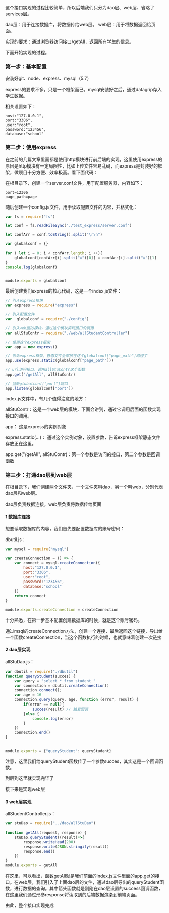 这个接口实现的过程比较简单，所以后端我们只分为dao层、web层、省略了services层。

dao层：用于连接数据库，将数据传给web层。
web层：用于将数据返回给页面。

实现的要求：通过浏览器访问接口/getAll，返回所有学生的信息。

下面开始实现的过程。

### 第一步：基本配置

安装好git、node、express、mysql（5.7）

express的要求不多，只是一个框架而已。mysql安装好之后，通过datagrip存入学生数据。

相关设置如下：
```
host:"127.0.0.1",
port:"3306",
user:"root",
password:"123456",
database:"school"
```

### 第二步：使用express

在之前的几篇文章里面都是使用http模块进行前后端的实现，这里使用express的原因是http模块有一定局限性，比如上传文件容易乱码，而express是封装好的框架，做项目十分方便、效率极高。看下面代码：

在根目录下，创建一个server.conf文件，用于配置服务器，内容如下：

```
port=12306
page_path=page
```
随后创建一个config.js文件，用于读取配置文件的内容，并格式化：


```javascript
var fs = require("fs")

let conf = fs.readFileSync("./test_express/server.conf")

let confArr = conf.toString().split("\r\n")

var globalconf = {}

for ( let i = 0; i < confArr.length; i ++){
    globalconf[confArr[i].split("=")[0]] = confArr[i].split("=")[1]
}
console.log(globalconf)


module.exports = globalconf
```

最后创建我们express的核心代码，这是一个index.js文件：


```javascript
// 引入express模块
var express = require("express")

// 引入配置文件
var  globalconf = require("./config")

// 引入web层的模块，通过这个模块实现接口的调用
var allStuContr = require("./web/allStudentController")

// 使用这个express框架
var app = new express()

// 告诉express框架，静态文件全部放在这个globalconf["page_path"]路径了
app.use(express.static(globalconf["page_path"]))

// url访问接口，调用allStuContr这个函数
app.get("/getAll", allStuContr)

// 监听globalconf["port"]端口
app.listen(globalconf["port"])
```
index.js文件中，有几个值得注意的地方：

allStuContr：这是一个web层的模块，下面会讲到，通过它调用后面的函数实现接口的调用。

app： 这是express的实例对象

express.static(...)： 通过这个实例对象，设置参数，告诉express框架静态文件存放正在这里。

app.get("/getAll", allStuContr)：第一个参数是访问的接口，第二个参数是回调函数

### 第三步：打通dao层到web层

在根目录下，我们创建两个文件夹，一个文件夹叫dao，另一个叫web，分别代表dao层和web层。

dao层负责数据连接，web层负责将数据传给页面

#### 1 数据库连接
想要读取数据库的内容，我们首先要配置数据库的账号密码：

dbutil.js：
```javascript
var mysql = require("mysql")

var createConnection = () => {
    var connect = mysql.createConnection({
        host:"127.0.0.1",
        port:"3306",
        user:"root",
        password:"123456",
        database:"school"
    })
    return connect
}

module.exports.createConnection = createConnection
```
十分熟悉，在第一步基本配置创建数据库的时候，就是这个账号密码。

通过msql的createConnection方法，创建一个连接，最后返回这个链接，导出给一个函数createConnection，当这个函数执行的时候，也就意味着创建一次链接


#### 2 dao层实现

allStuDao.js：
```javascript
var dbutil = require("./dbutil") 
function queryStudent(succes) {
    var query = "select * from student "
    var connection = dbutil.createConnection()
    connection.connect();
    var age = 16
    connection.query(query, age, function (error, result) {
        if(error == null){
            succes(result) // 触发回调
        }else {
            console.log(error)
        }
    })
    connection.end()
}


module.exports = {"queryStudent": queryStudent}
```
注意，这里我们给queryStudent函数传了一个参数succes，其实这是一个回调函数。

到层到这里就实现完毕了

接下来是实现web层

#### 3 web层实现

allStudentController.js：

```javascript
var stuDao = require("../dao/allStuDao")

function getAll(request, response) {
    stuDao.queryStudent((result)=>{
        response.writeHead(200)
        response.write(JSON.stringify(result))
        response.end()
    })
}
module.exports = getAll
```

在这里，可以看出，函数getAll就是我们前面的index.js文件里面的app.get的接口。在web层，我们引入了上面dao层的文件，通过dao层导出的queryStudent函数，进行数据的查询。其中箭头函数就是刚刚在dao层设置的success回调函数，在这里我们通过形参response将读取到的后端数据渲染到前端页面。

由此，整个接口实现完成

